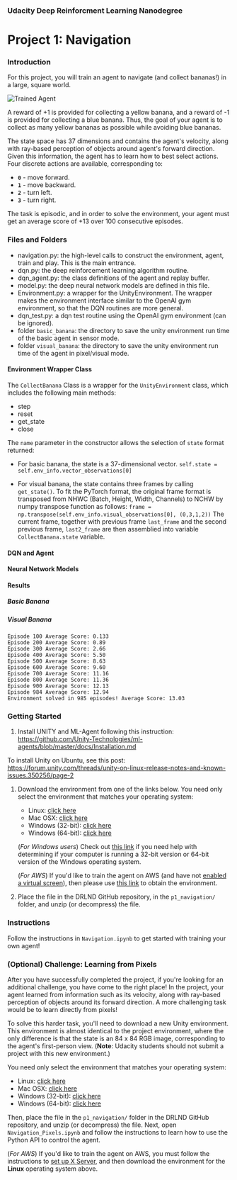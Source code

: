 [//]: # (Image References)

[image1]: https://user-images.githubusercontent.com/10624937/42135619-d90f2f28-7d12-11e8-8823-82b970a54d7e.gif "Trained Agent"

### Udacity Deep Reinforcment Learning Nanodegree 
# Project 1: Navigation

### Introduction

For this project, you will train an agent to navigate (and collect bananas!) in a large, square world.  

![Trained Agent][image1]

A reward of +1 is provided for collecting a yellow banana, and a reward of -1 is provided for collecting a blue banana.  Thus, the goal of your agent is to collect as many yellow bananas as possible while avoiding blue bananas.  

The state space has 37 dimensions and contains the agent's velocity, along with ray-based perception of objects around agent's forward direction.  Given this information, the agent has to learn how to best select actions.  Four discrete actions are available, corresponding to:
- **`0`** - move forward.
- **`1`** - move backward.
- **`2`** - turn left.
- **`3`** - turn right.

The task is episodic, and in order to solve the environment, your agent must get an average score of +13 over 100 consecutive episodes.

### Files and Folders
* navigation.py: the high-level calls to construct the environment, agent, train and play. This is the main entrance.
* dqn.py: the deep reinforcement learning algorithm routine.
* dqn_agent.py: the class definitions of the agent and replay buffer.
* model.py: the deep neural network models are defined in this file.
* Environment.py: a wrapper for the UnityEnvironment. The wrapper makes the 
environment interface similar to the OpenAI gym environment, so that 
the DQN routines are more general.
* dqn_test.py: a dqn test routine using the OpenAI gym environment (can be ignored).
* folder ``basic_banana``: the directory to save the unity environment run time of the basic agent in
 sensor mode.
* folder ``visual_banana``: the directory to save the unity environment run time of the agent in
 pixel/visual mode.
 
#### Environment Wrapper Class
The ``CollectBanana`` Class is a wrapper for the ``UnityEnvironment`` class, which 
includes the following main methods:
* step
* reset
* get_state
* close

The ``name`` parameter in the 
constructor allows the selection of ``state`` format returned:
* For basic banana, the state is a 37-dimensional vector.
```self.state = self.env_info.vector_observations[0]```

* For visual banana, the state contains three frames by calling ``get_state()``. 
To fit the PyTorch format, the original frame format is transposed from NHWC (Batch, Height, Width, Channels) to NCHW 
 by numpy transpose function as follows:
``frame = np.transpose(self.env_info.visual_observations[0], (0,3,1,2))`` 
The current frame, together with previous frame ``last_frame`` and the second previous frame, ``last2_frame``
are then assemblied into variable ``CollectBanana.state`` variable.

#### DQN and Agent


#### Neural Network Models


#### Results

##### Basic Banana


##### Visual Banana
```angular2html
Episode 100	Average Score: 0.133
Episode 200	Average Score: 0.89
Episode 300	Average Score: 2.66
Episode 400	Average Score: 5.50
Episode 500	Average Score: 8.63
Episode 600	Average Score: 9.60
Episode 700	Average Score: 11.16
Episode 800	Average Score: 11.36
Episode 900	Average Score: 12.13
Episode 984	Average Score: 12.94
Environment solved in 985 episodes!	Average Score: 13.03
```

### Getting Started

1. Install UNITY and ML-Agent following this instruction: 
https://github.com/Unity-Technologies/ml-agents/blob/master/docs/Installation.md

To install Unity on Ubuntu, see this post:
https://forum.unity.com/threads/unity-on-linux-release-notes-and-known-issues.350256/page-2

1. Download the environment from one of the links below.  You need only select the environment that matches your operating system:
    - Linux: [click here](https://s3-us-west-1.amazonaws.com/udacity-drlnd/P1/Banana/Banana_Linux.zip)
    - Mac OSX: [click here](https://s3-us-west-1.amazonaws.com/udacity-drlnd/P1/Banana/Banana.app.zip)
    - Windows (32-bit): [click here](https://s3-us-west-1.amazonaws.com/udacity-drlnd/P1/Banana/Banana_Windows_x86.zip)
    - Windows (64-bit): [click here](https://s3-us-west-1.amazonaws.com/udacity-drlnd/P1/Banana/Banana_Windows_x86_64.zip)
    
    (_For Windows users_) Check out [this link](https://support.microsoft.com/en-us/help/827218/how-to-determine-whether-a-computer-is-running-a-32-bit-version-or-64) if you need help with determining if your computer is running a 32-bit version or 64-bit version of the Windows operating system.

    (_For AWS_) If you'd like to train the agent on AWS (and have not [enabled a virtual screen](https://github.com/Unity-Technologies/ml-agents/blob/master/docs/Training-on-Amazon-Web-Service.md)), then please use [this link](https://s3-us-west-1.amazonaws.com/udacity-drlnd/P1/Banana/Banana_Linux_NoVis.zip) to obtain the environment.

2. Place the file in the DRLND GitHub repository, in the `p1_navigation/` folder, and unzip (or decompress) the file. 

### Instructions

Follow the instructions in `Navigation.ipynb` to get started with training your own agent!  

### (Optional) Challenge: Learning from Pixels

After you have successfully completed the project, if you're looking for an additional challenge, you have come to the right place!  In the project, your agent learned from information such as its velocity, along with ray-based perception of objects around its forward direction.  A more challenging task would be to learn directly from pixels!

To solve this harder task, you'll need to download a new Unity environment.  This environment is almost identical to the project environment, where the only difference is that the state is an 84 x 84 RGB image, corresponding to the agent's first-person view.  (**Note**: Udacity students should not submit a project with this new environment.)

You need only select the environment that matches your operating system:
- Linux: [click here](https://s3-us-west-1.amazonaws.com/udacity-drlnd/P1/Banana/VisualBanana_Linux.zip)
- Mac OSX: [click here](https://s3-us-west-1.amazonaws.com/udacity-drlnd/P1/Banana/VisualBanana.app.zip)
- Windows (32-bit): [click here](https://s3-us-west-1.amazonaws.com/udacity-drlnd/P1/Banana/VisualBanana_Windows_x86.zip)
- Windows (64-bit): [click here](https://s3-us-west-1.amazonaws.com/udacity-drlnd/P1/Banana/VisualBanana_Windows_x86_64.zip)

Then, place the file in the `p1_navigation/` folder in the DRLND GitHub repository, and unzip (or decompress) the file.  Next, open `Navigation_Pixels.ipynb` and follow the instructions to learn how to use the Python API to control the agent.

(_For AWS_) If you'd like to train the agent on AWS, you must follow the instructions to [set up X Server](https://github.com/Unity-Technologies/ml-agents/blob/master/docs/Training-on-Amazon-Web-Service.md), and then download the environment for the **Linux** operating system above.
